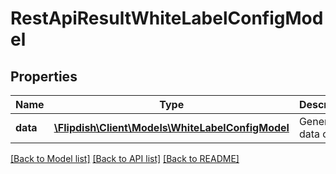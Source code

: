# RestApiResultWhiteLabelConfigModel

## Properties
Name | Type | Description | Notes
------------ | ------------- | ------------- | -------------
**data** | [**\Flipdish\\Client\Models\WhiteLabelConfigModel**](WhiteLabelConfigModel.md) | Generic data object. | 

[[Back to Model list]](../README.md#documentation-for-models) [[Back to API list]](../README.md#documentation-for-api-endpoints) [[Back to README]](../README.md)


